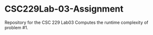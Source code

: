 # CSC229Lab-03-Assignment
Repository for the CSC 229 Lab03
Computes the runtime complexity of problem #1.
